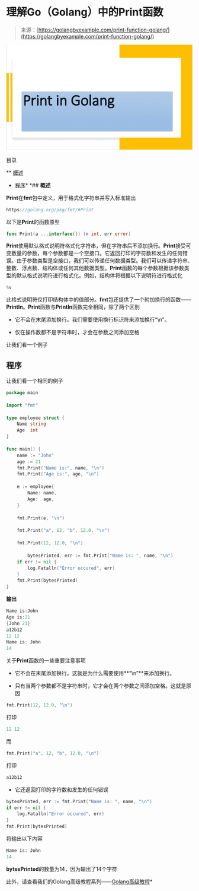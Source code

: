 <!--yml

类别：未分类

日期：2024-10-13 06:37:50

-->

# 理解Go（Golang）中的Print函数

> 来源：[https://golangbyexample.com/print-function-golang/](https://golangbyexample.com/print-function-golang/)

![](img/a1351ff423b96c7f5cfda45be9f96f65.png)

目录

**   [概述](#Overview "Overview")

+   [程序](#Program "Program")*  *## **概述**

**Print**在**fmt**包中定义，用于格式化字符串并写入标准输出

```go
https://golang.org/pkg/fmt/#Print
```

以下是**Print**的函数原型

```go
func Print(a ...interface{}) (n int, err error)
```

**Print**使用默认格式说明符格式化字符串，但在字符串后不添加换行。**Print**接受可变数量的参数，每个参数都是一个空接口。它返回打印的字符数和发生的任何错误。由于参数类型是空接口，我们可以传递任何数据类型。我们可以传递字符串、整数、浮点数、结构体或任何其他数据类型。**Print**函数的每个参数根据该参数类型的默认格式说明符进行格式化。例如，结构体将根据以下说明符进行格式化

```go
%v
```

此格式说明符仅打印结构体中的值部分。**fmt**包还提供了一个附加换行的函数——**Println**。**Print**函数与**Println**函数完全相同，除了两个区别

+   它不会在末尾添加换行。我们需要使用换行标识符来添加换行“\n”。

+   仅在操作数都不是字符串时，才会在参数之间添加空格

让我们看一个例子

## **程序**

让我们看一个相同的例子

```go
package main

import "fmt"

type employee struct {
	Name string
	Age  int
}

func main() {
	name := "John"
	age := 21
	fmt.Print("Name is:", name, "\n")
	fmt.Print("Age is:", age, "\n")

	e := employee{
		Name: name,
		Age:  age,
	}

	fmt.Print(e, "\n")

	fmt.Print("a", 12, "b", 12.0, "\n")

	fmt.Print(12, 12.0, "\n")

        bytesPrinted, err := fmt.Print("Name is: ", name, "\n")
	if err != nil {
		log.Fatalln("Error occured", err)
	}
	fmt.Print(bytesPrinted)
}
```

**输出**

```go
Name is:John
Age is:21
{John 21}
a12b12
12 12
Name is: John
14
```

关于**Print**函数的一些重要注意事项

+   它不会在末尾添加换行。这就是为什么需要使用**“\n”**来添加换行。

+   只有当两个参数都不是字符串时，它才会在两个参数之间添加空格。这就是原因

```go
fmt.Print(12, 12.0, "\n")
```

打印

```go
12 12
```

而

```go
fmt.Print("a", 12, "b", 12.0, "\n")
```

打印

```go
a12b12
```

+   它还返回打印的字符数和发生的任何错误

```go
bytesPrinted, err := fmt.Print("Name is: ", name, "\n")
if err != nil {
    log.Fatalln("Error occured", err)
}
fmt.Print(bytesPrinted)
```

将输出以下内容

```go
Name is: John
14
```

**bytesPrinted**的数量为14，因为输出了14个字符

此外，请查看我们的Golang高级教程系列——[Golang高级教程](https://golangbyexample.com/golang-comprehensive-tutorial/)*
